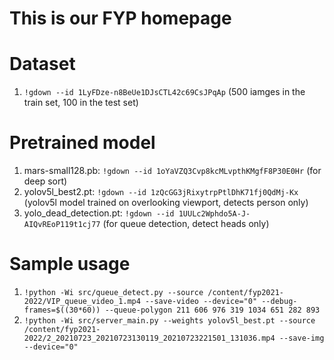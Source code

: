# This is our FYP homepage

# Dataset
1. `!gdown --id 1LyFDze-n8BeUe1DJsCTL42c69CsJPqAp` (500 iamges in the train set, 100 in the test set)

# Pretrained model
1. mars-small128.pb: `!gdown --id 1oYaVZQ3Cvp8kcMLvpthKMgfF8P30E0Hr` (for deep sort)
2. yolov5l_best2.pt: `!gdown --id 1zQcGG3jRixytrpPtlDhK71fj0QdMj-Kx` (yolov5l model trained on overlooking viewport, detects person only)
3. yolo_dead_detection.pt: `!gdown --id 1UULc2Wphdo5A-J-AIQvREoP119t1cj77` (for queue detection, detect heads only)

# Sample usage
1. `!python -Wi src/queue_detect.py --source /content/fyp2021-2022/VIP_queue_video_1.mp4 --save-video --device="0" --debug-frames=$((30*60)) --queue-polygon 211 606 976 319 1034 651 282 893`
2. `!python -Wi src/server_main.py --weights yolov5l_best.pt --source /content/fyp2021-2022/2_20210723_20210723130119_20210723221501_131036.mp4 --save-img --device="0"`